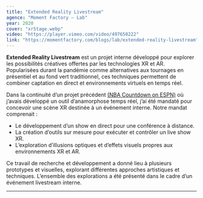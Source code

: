 ```yaml
---
title: "Extended Reality Livestream"
agence: "Moment Factory – Lab"
year: 2020
cover: "xrStage.webp"
video: "https://player.vimeo.com/video/497650222"
link: "https://momentfactory.com/blogs/lab/extended-reality-livestream"
---
```


**Extended Reality Livestream** est un projet interne développé pour explorer les possibilités créatives offertes par les technologies XR et AR. Popularisées durant la pandémie comme alternatives aux tournages en présentiel et au fond vert traditionnel, ces techniques permettent de combiner captation en direct et environnements virtuels en temps réel.

Dans la continuité d’un projet précédent [(NBA Countdown on ESPN)](/work/espn)
où j’avais développé un outil d’anamorphose temps réel, j’ai été mandaté pour concevoir une scène XR destinée à un événement interne. Notre mandat comprenait :

- Le développement d’un show en direct pour une conférence à distance.
- La création d’outils sur mesure pour exécuter et contrôler un live show XR.
- L’exploration d’illusions optiques et d’effets visuels propres aux environnements XR et AR.

Ce travail de recherche et développement a donné lieu à plusieurs prototypes et visuelles, explorant différentes approches artistiques et techniques. L’ensemble des explorations a été présenté dans le cadre d’un événement livestream interne.

---
